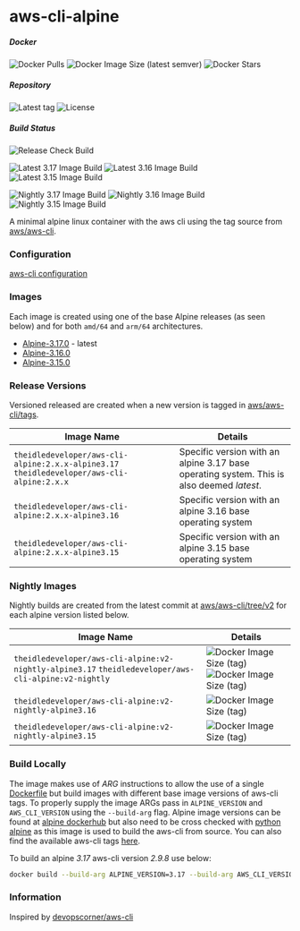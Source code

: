 # aws-cli-alpine

##### Docker

![Docker Pulls](https://img.shields.io/docker/pulls/theidledeveloper/aws-cli-alpine)
![Docker Image Size (latest semver)](https://img.shields.io/docker/image-size/theidledeveloper/aws-cli-alpine)
![Docker Stars](https://img.shields.io/docker/stars/theidledeveloper/aws-cli-alpine)

##### Repository

![Latest tag](https://img.shields.io/github/v/tag/theidledeveloper/aws-cli-alpine?label=Latest%20Tag) ![License](https://img.shields.io/github/license/theidledeveloper/aws-cli-alpine)

##### Build Status

![Release Check Build](https://img.shields.io/github/actions/workflow/status/theidledeveloper/aws-cli-alpine/check_new_release.yml?label=Release%20Check%20Build)

![Latest 3.17 Image Build](https://img.shields.io/github/actions/workflow/status/theidledeveloper/aws-cli-alpine/build_image_317.yml?label=Latest%203.17%20Image%20Build)
![Latest 3.16 Image Build](https://img.shields.io/github/actions/workflow/status/theidledeveloper/aws-cli-alpine/build_image_316.yml?label=Latest%203.16%20Image%20Build)
![Latest 3.15 Image Build](https://img.shields.io/github/actions/workflow/status/theidledeveloper/aws-cli-alpine/build_image_315.yml?label=Latest%203.15%20Image%20Build)

![Nightly 3.17 Image Build](https://img.shields.io/github/actions/workflow/status/theidledeveloper/aws-cli-alpine/build_image_317_nightly.yml?label=Nightly%203.17%20Image%20Build)
![Nightly 3.16 Image Build](https://img.shields.io/github/actions/workflow/status/theidledeveloper/aws-cli-alpine/build_image_316_nightly.yml?label=Nightly%203.16%20Image%20Build)
![Nightly 3.15 Image Build](https://img.shields.io/github/actions/workflow/status/theidledeveloper/aws-cli-alpine/build_image_315_nightly.yml?label=Nightly%203.15%20Image%20Build)

A minimal alpine linux container with the aws cli using the tag source from
[aws/aws-cli](https://github.com/aws/aws-cli).

### Configuration

[aws-cli configuration](https://docs.aws.amazon.com/cli/latest/userguide/cli-configure-envvars.html)

### Images

Each image is created using one of the base Alpine releases (as seen below) and for both `amd/64` and `arm/64`
architectures.

* [Alpine-3.17.0](https://alpinelinux.org/posts/Alpine-3.17.0-released.html) - latest
* [Alpine-3.16.0](https://www.alpinelinux.org/posts/Alpine-3.16.0-released.html)
* [Alpine-3.15.0](https://alpinelinux.org/posts/Alpine-3.15.0-released.html)

### Release Versions

Versioned released are created when a new version is tagged in [aws/aws-cli/tags](https://github.com/aws/aws-cli/tags).

| Image Name  | Details |
| ------------- | ------------- |
| `theidledeveloper/aws-cli-alpine:2.x.x-alpine3.17` `theidledeveloper/aws-cli-alpine:2.x.x` | Specific version with an alpine 3.17 base operating system. This is also deemed *latest*. |
| `theidledeveloper/aws-cli-alpine:2.x.x-alpine3.16` | Specific version with an alpine 3.16 base operating system |
| `theidledeveloper/aws-cli-alpine:2.x.x-alpine3.15`  | Specific version with an alpine 3.15 base operating system |

### Nightly Images

Nightly builds are created from the latest commit at [aws/aws-cli/tree/v2](https://github.com/aws/aws-cli/tree/v2) for
each alpine version listed below.

| Image Name  | Details |
| ------------- | ------------- |
| `theidledeveloper/aws-cli-alpine:v2-nightly-alpine3.17` `theidledeveloper/aws-cli-alpine:v2-nightly` | ![Docker Image Size (tag)](https://img.shields.io/docker/image-size/theidledeveloper/aws-cli-alpine/v2-nightly-alpine3.17) ![Docker Image Size (tag)](https://img.shields.io/docker/image-size/theidledeveloper/aws-cli-alpine/v2-nightly) |
| `theidledeveloper/aws-cli-alpine:v2-nightly-alpine3.16` | ![Docker Image Size (tag)](https://img.shields.io/docker/image-size/theidledeveloper/aws-cli-alpine/v2-nightly-alpine3.16) |
| `theidledeveloper/aws-cli-alpine:v2-nightly-alpine3.15`  | ![Docker Image Size (tag)](https://img.shields.io/docker/image-size/theidledeveloper/aws-cli-alpine/v2-nightly-alpine3.15) |

### Build Locally

The image makes use of *ARG* instructions to allow the use of a single [Dockerfile](./Dockerfile) but build images with
different base image versions of aws-cli tags. To properly supply the image ARGs pass in `ALPINE_VERSION` and
`AWS_CLI_VERSION` using the `--build-arg` flag. Alpine image versions can be found at
[alpine dockerhub](https://hub.docker.com/_/alpine) but also need to be cross checked with
[python alpine](https://hub.docker.com/_/python) as this image is used to build the aws-cli from source. You can also
find the available aws-cli tags [here](https://github.com/aws/aws-cli/tags).

To build an alpine *3.17* aws-cli version *2.9.8* use below:

```bash
docker build --build-arg ALPINE_VERSION=3.17 --build-arg AWS_CLI_VERSION=2.9.8 -t aws-cli-alpine:2.9.9 .
```

### Information

Inspired by [devopscorner/aws-cli](https://hub.docker.com/r/devopscorner/aws-cli)

